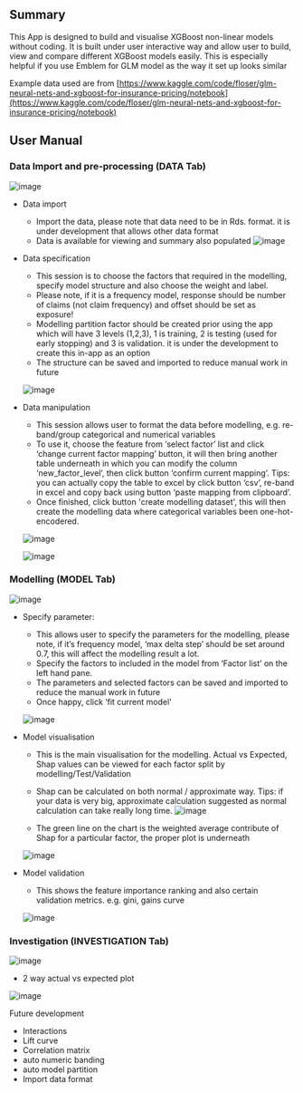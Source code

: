 ## Summary

This App is designed to build and visualise XGBoost non-linear models without coding. It is built under user interactive way and allow user to build, view and compare different XGBoost models easily. This is especially helpful if you use Emblem for GLM model as the way it set up looks similar

Example data used are from [https://www.kaggle.com/code/floser/glm-neural-nets-and-xgboost-for-insurance-pricing/notebook](https://www.kaggle.com/code/floser/glm-neural-nets-and-xgboost-for-insurance-pricing/notebook)

## User Manual


### Data Import and pre-processing (DATA Tab)

![image](https://user-images.githubusercontent.com/97180173/175770872-9516dc39-d56b-4d16-8e9f-a3c872b171ea.png)

- Data import
    - Import the data, please note that data need to be in Rds. format. it is under development that allows other data format
    - Data is available for viewing and summary also populated
![image](https://user-images.githubusercontent.com/97180173/175769748-4c6bd61d-2233-4b85-a0f3-7459f67c1ea2.png)



- Data specification
    - This session is to choose the factors that required  in the modelling, specify model structure and also choose the weight and label.
    - Please note, if it is a frequency model, response should be number of claims (not claim frequency) and offset should be set as exposure!
    - Modelling partition factor should be created prior using the app which will have 3 levels (1,2,3), 1 is training, 2 is testing (used for early stopping) and 3 is validation. it is under the development to create this in-app as an option
    - The structure can be saved and imported to reduce manual work in future
    
    ![image](https://user-images.githubusercontent.com/97180173/175770090-a868518a-e3bb-4bd2-a330-c0067ca9a713.png)

- Data manipulation
    - This session allows user to format the data before modelling, e.g. re-band/group categorical and numerical variables
    - To use it, choose the feature from ‘select factor’ list and click ‘change current factor mapping’ button, it will then bring another table underneath in which you can modify the column ‘new_factor_level’, then click button ‘confirm current mapping’. Tips: you can actually copy the table to excel by click button ‘csv’, re-band in excel and copy back using button ‘paste mapping from clipboard’.
    - Once finished, click button 'create modelling dataset', this will then create the modelling data where categorical variables been one-hot-encodered.
    
    ![image](https://user-images.githubusercontent.com/97180173/175770293-aa3d2a98-0357-45f6-92b5-6da311235e10.png)

    ![image](https://user-images.githubusercontent.com/97180173/175770299-792835ad-26d2-4715-81a9-05184b1a9bd5.png)

### Modelling (MODEL Tab)

![image](https://user-images.githubusercontent.com/97180173/175771827-e0779f40-2485-474e-a201-c4d83bb2eaa2.png)


- Specify parameter:
    - This allows user to specify the parameters for the modelling, please note, if it’s frequency model, ‘max delta step’ should be set around 0.7, this will affect the modelling result a lot.
    - Specify the factors to included in the model from ‘Factor list’ on the left hand pane.
    - The parameters and selected factors can be saved and imported to reduce the manual work in future
    - Once happy, click ‘fit current model’
    
    ![image](https://user-images.githubusercontent.com/97180173/175770624-a4d2f048-78e4-4c1e-8bf5-10b544d250fc.png)

- Model visualisation
    - This is the main visualisation for the modelling. Actual vs Expected, Shap values can be viewed for each factor split by modelling/Test/Validation
    - Shap can be calculated on both normal / approximate way. Tips: if your data is very big, approximate calculation suggested as normal calculation can take really long time.
    ![image](https://user-images.githubusercontent.com/97180173/175770643-a823d280-bedb-40d7-9554-438dba7375d7.png)
  
    - The green line on the chart is the weighted average contribute of Shap for a particular factor, the proper plot is underneath
    
    ![image](https://user-images.githubusercontent.com/97180173/175770650-0c1ecd4b-51fd-42d5-8a32-175e8de428d0.png)


- Model validation
    - This shows the feature importance ranking and also certain validation metrics. e.g. gini, gains curve
    
    ![image](https://user-images.githubusercontent.com/97180173/175771095-0ce72238-90d6-40a2-aa08-77a867b94bee.png)


### Investigation (INVESTIGATION Tab)

![image](https://user-images.githubusercontent.com/97180173/175771841-e8f925a9-b89e-487a-814b-cfe67a45894e.png)


- 2 way actual vs expected plot

![image](https://user-images.githubusercontent.com/97180173/175771252-b609bd79-1005-4735-9884-e91266aa6fd5.png)



Future development 

- Interactions
- Lift curve
- Correlation matrix
- auto numeric banding
- auto model partition
- Import data format
